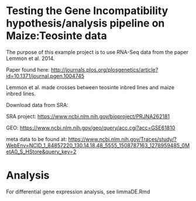# Testing the Gene Incompatibility hypothesis/analysis pipeline on Maize:Teosinte data

The purpose of this example project is to use RNA-Seq data from the paper Lemmon et al. 2014.

Paper found here: http://journals.plos.org/plosgenetics/article?id=10.1371/journal.pgen.1004745

Lemmon et al. made crosses between teosinte inbred lines and maize inbred lines.

Download data from SRA:

SRA project: https://www.ncbi.nlm.nih.gov/bioproject/PRJNA262181

GEO: https://www.ncbi.nlm.nih.gov/geo/query/acc.cgi?acc=GSE61810

meta data to be found at: https://www.ncbi.nlm.nih.gov/Traces/study/?WebEnv=NCID_1_84857220_130.14.18.48_5555_1508787163_1278959485_0MetA0_S_HStore&query_key=2

# Analysis

For differential gene expression analysis, see limmaDE.Rmd

